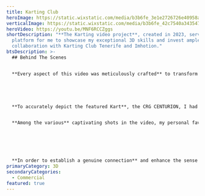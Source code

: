 ```yaml
---
title: Karting Club
heroImage: https://static.wixstatic.com/media/b3b6fe_3e1e2726726e40958a5ed0d553dab87d~mv2.jpg/v1/fill/w_520,h_338,al_c,q_80,usm_0.66_1.00_0.01,enc_auto/karting%20wide%202.jpg
verticalImage: https://static.wixstatic.com/media/b3b6fe_42c7540a343547bb847473c2de56e7fe~mv2.jpg/v1/fit/w_480,h_640,q_90/b3b6fe_42c7540a343547bb847473c2de56e7fe~mv2.webp
heroVideo: https://youtu.be/MNF6RCCZggs
shortDescription: "**The Karting video project**, created in 2023, served as a
  platform for me to showcase my exceptional 3D skills and invest ample time in
  collaboration with Karting Club Tenerife and Imhotion."
btsDescription: >-
  ## Behind The Scenes


  **Every aspect of this video was meticulously crafted** to transform the original Karting circuit into a lifelike virtual 3D world, while still capturing the essence of a video game and revolutionizing the perception of Tenerife through this remarkable production.


  ​


  **To accurately depict the featured Kart**, the CRG CENTURION, I had the privilege of obtaining the original blueprints from CRG. These blueprints served as a valuable reference as I meticulously developed the 3D model of the Kart.


  **Among the various** captivating shots in the video, my personal favorite is the slow-motion sequence. This particular shot was of utmost importance as it presented a unique opportunity to capture a moment that would be incredibly challenging, if not impossible, to film with a conventional camera. This decision added a distinct utility to employing this technique, elevating the overall impact of the video.






  **In order to establish a genuine connection** and enhance the sense of realism for viewers, I chose to incorporate a real person into the promotional video. This approach allowed individuals to forge a personal connection rather than feeling distant in a purely virtual environment. In this particular scene, I combined real-life footage of Imhotep Vandeputte's face with a meticulously designed 3D helmet, seamlessly merging the person with the virtual world.
primaryCategory: 3D
secondaryCategories:
  - Commercial
featured: true
---
```

